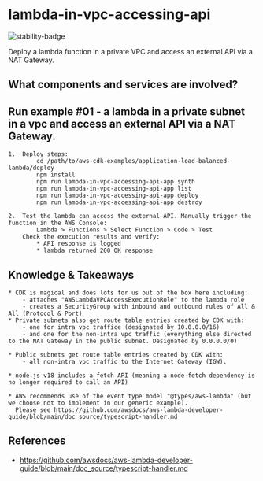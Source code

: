 # lambda-in-vpc-accessing-api

![stability-badge](https://img.shields.io/badge/stability-Stable-success.svg?style=for-the-badge)

Deploy a lambda function in a private VPC and access an external API via a NAT Gateway.

## What components and services are involved?

<!--
<img src="./diagram.png" width="550"/>
-->

## Run example #01 - a lambda in a private subnet in a vpc and access an external API via a NAT Gateway.
``` 
1.  Deploy steps:
        cd /path/to/aws-cdk-examples/application-load-balanced-lambda/deploy
        npm install
        npm run lambda-in-vpc-accessing-api-app synth
        npm run lambda-in-vpc-accessing-api-app list
        npm run lambda-in-vpc-accessing-api-app deploy
        npm run lambda-in-vpc-accessing-api-app destroy
        
2.  Test the lambda can access the external API. Manually trigger the function in the AWS Console:
        Lambda > Functions > Select Function > Code > Test
    Check the execution results and verify:
        * API response is logged
        * lambda returned 200 OK response
```


## Knowledge & Takeaways
``` 
* CDK is magical and does lots for us out of the box here including:
    - attaches "AWSLambdaVPCAccessExecutionRole" to the lambda role
    - creates a SecurityGroup with inbound and outbound rules of All & All (Protocol & Port)
* Private subnets also get route table entries created by CDK with:
    - one for intra vpc traffice (designated by 10.0.0.0/16)
    - and one for the non-intra vpc traffic (everything else directed to the NAT Gateway in the public subnet. Designated by 0.0.0.0/0)
  
* Public subnets get route table entries created by CDK with:
    - all non-intra vpc traffic to the Internet Gateway (IGW).

* node.js v18 includes a fetch API (meaning a node-fetch dependency is no longer required to call an API)

* AWS recommends use of the event type model "@types/aws-lambda" (but we choose not to implement in our generic example). 
  Please see https://github.com/awsdocs/aws-lambda-developer-guide/blob/main/doc_source/typescript-handler.md
```

## References
* https://github.com/awsdocs/aws-lambda-developer-guide/blob/main/doc_source/typescript-handler.md